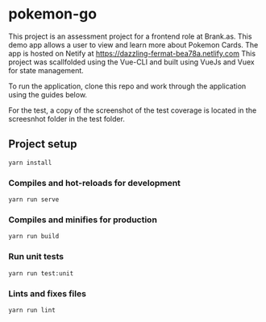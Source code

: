 # pokemon-go
This project is an assessment project for a frontend role at Brank.as. This demo app allows a user to view and learn more about
Pokemon Cards. The app is hosted on Netify at https://dazzling-fermat-bea78a.netlify.com
This project was scallfolded using the Vue-CLI and built using VueJs and Vuex for state management.

To run the application, clone this repo and work through the application using the guides below.

For the test, a copy of the screenshot of the test coverage is located in the screesnhot folder in the test folder.

## Project setup

```
yarn install
```

### Compiles and hot-reloads for development
```
yarn run serve
```

### Compiles and minifies for production
```
yarn run build
```

### Run unit tests
```
yarn run test:unit
```

### Lints and fixes files
```
yarn run lint
```

